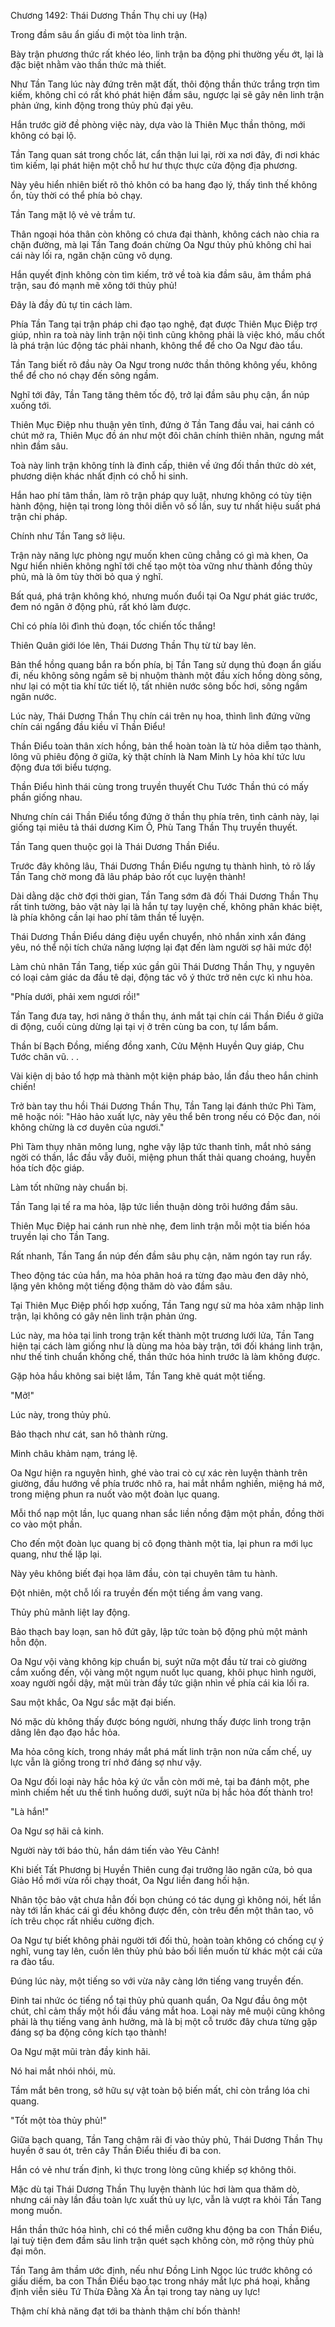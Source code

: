 




Chương 1492: Thái Dương Thần Thụ chi uy (Hạ)


Trong đầm sâu ẩn giấu đi một tòa linh trận.

Bày trận phương thức rất khéo léo, linh trận ba động phi thường yếu ớt, lại là đặc biệt nhằm vào thần thức mà thiết.

Như Tần Tang lúc này đứng trên mặt đất, thôi động thần thức trắng trợn tìm kiếm, không chỉ có rất khó phát hiện đầm sâu, ngược lại sẽ gây nên linh trận phản ứng, kinh động trong thủy phủ đại yêu.

Hắn trước giờ đề phòng việc này, dựa vào là Thiên Mục thần thông, mới không có bại lộ.

Tần Tang quan sát trong chốc lát, cẩn thận lui lại, rời xa nơi đây, đi nơi khác tìm kiếm, lại phát hiện một chỗ hư hư thực thực cửa động địa phương.

Này yêu hiển nhiên biết rõ thỏ khôn có ba hang đạo lý, thấy tình thế không ổn, tùy thời có thể phía bỏ chạy.

Tần Tang mặt lộ vẻ vẻ trầm tư.

Thân ngoại hóa thân còn không có chưa đại thành, không cách nào chia ra chặn đường, mà lại Tần Tang đoán chừng Oa Ngư thủy phủ không chỉ hai cái này lối ra, ngăn chặn cũng vô dụng.

Hắn quyết định không còn tìm kiếm, trở về toà kia đầm sâu, âm thầm phá trận, sau đó mạnh mẽ xông tới thủy phủ!

Đây là đầy đủ tự tin cách làm.

Phía Tần Tang tại trận pháp chi đạo tạo nghệ, đạt được Thiên Mục Điệp trợ giúp, nhìn ra toà này linh trận nội tình cũng không phải là việc khó, mấu chốt là phá trận lúc động tác phải nhanh, không thể để cho Oa Ngư đào tẩu.

Tần Tang biết rõ đầu này Oa Ngư trong nước thần thông không yếu, không thể để cho nó chạy đến sông ngầm.

Nghĩ tới đây, Tần Tang tăng thêm tốc độ, trở lại đầm sâu phụ cận, ẩn núp xuống tới.

Thiên Mục Điệp nhu thuận yên tĩnh, đứng ở Tần Tang đầu vai, hai cánh có chút mở ra, Thiên Mục đồ án như một đôi chân chính thiên nhãn, ngưng mắt nhìn đầm sâu.

Toà này linh trận không tính là đỉnh cấp, thiên về ứng đối thần thức dò xét, phương diện khác nhất định có chỗ hi sinh.

Hắn hao phí tâm thần, làm rõ trận pháp quy luật, nhưng không có tùy tiện hành động, hiện tại trong lòng thôi diễn vô số lần, suy tư nhất hiệu suất phá trận chi pháp.

Chính như Tần Tang sở liệu.

Trận này năng lực phòng ngự muốn khen cũng chẳng có gì mà khen, Oa Ngư hiển nhiên không nghĩ tới chế tạo một tòa vững như thành đồng thủy phủ, mà là ôm tùy thời bỏ qua ý nghĩ.

Bất quá, phá trận không khó, nhưng muốn đuổi tại Oa Ngư phát giác trước, đem nó ngăn ở động phủ, rất khó làm được.

Chỉ có phía lôi đình thủ đoạn, tốc chiến tốc thắng!

Thiên Quân giới lóe lên, Thái Dương Thần Thụ từ từ bay lên.

Bản thể hồng quang bắn ra bốn phía, bị Tần Tang sử dụng thủ đoạn ẩn giấu đi, nếu không sông ngầm sẽ bị nhuộm thành một đầu xích hồng dòng sông, như lại có một tia khí tức tiết lộ, tất nhiên nước sông bốc hơi, sông ngầm ngăn nước.

Lúc này, Thái Dương Thần Thụ chín cái trên nụ hoa, thình lình đứng vững chín cái ngẩng đầu kiều vĩ Thần Điểu!

Thần Điểu toàn thân xích hồng, bản thể hoàn toàn là từ hỏa diễm tạo thành, lông vũ phiêu động ở giữa, kỳ thật chính là Nam Minh Ly hỏa khí tức lưu động đưa tới biểu tượng.

Thần Điểu hình thái cùng trong truyền thuyết Chu Tước Thần thú có mấy phần giống nhau.

Nhưng chín cái Thần Điểu tổng đứng ở thần thụ phía trên, tình cảnh này, lại giống tại miêu tả thái dương Kim Ô, Phù Tang Thần Thụ truyền thuyết.

Tần Tang quen thuộc gọi là Thái Dương Thần Điểu.

Trước đây không lâu, Thái Dương Thần Điểu ngưng tụ thành hình, tỏ rõ lấy Tần Tang chờ mong đã lâu pháp bảo rốt cục luyện thành!

Dài dằng dặc chờ đợi thời gian, Tần Tang sớm đã đối Thái Dương Thần Thụ rất tinh tường, bảo vật này lại là hắn tự tay luyện chế, không phân khác biệt, là phía không cần lại hao phí tâm thần tế luyện.

Thái Dương Thần Điểu dáng điệu uyển chuyển, nhỏ nhắn xinh xắn đáng yêu, nó thể nội tích chứa năng lượng lại đạt đến làm người sợ hãi mức độ!

Làm chủ nhân Tần Tang, tiếp xúc gần gũi Thái Dương Thần Thụ, y nguyên có loại cảm giác da đầu tê dại, động tác vô ý thức trở nên cực kì nhu hòa.

"Phía dưới, phải xem ngươi rồi!"

Tần Tang đưa tay, hơi nâng ở thần thụ, ánh mắt tại chín cái Thần Điểu ở giữa di động, cuối cùng dừng lại tại vị ở trên cùng ba con, tự lẩm bẩm.

Thần bí Bạch Đồng, miếng đồng xanh, Cửu Mệnh Huyền Quy giáp, Chu Tước chân vũ. . .

Vài kiện dị bảo tổ hợp mà thành một kiện pháp bảo, lần đầu theo hắn chinh chiến!

Trở bàn tay thu hồi Thái Dương Thần Thụ, Tần Tang lại đánh thức Phì Tàm, mê hoặc nói: "Hảo hảo xuất lực, này yêu thể bên trong nếu có Độc đan, nói không chừng là cơ duyên của ngươi."

Phì Tàm thụy nhãn mông lung, nghe vậy lập tức thanh tỉnh, mắt nhỏ sáng ngời có thần, lắc đầu vẫy đuôi, miệng phun thất thải quang choáng, huyễn hóa tích độc giáp.

Làm tốt những này chuẩn bị.

Tần Tang lại tế ra ma hỏa, lập tức liền thuận dòng trôi hướng đầm sâu.

Thiên Mục Điệp hai cánh run nhè nhẹ, đem linh trận mỗi một tia biến hóa truyền lại cho Tần Tang.

Rất nhanh, Tần Tang ẩn núp đến đầm sâu phụ cận, năm ngón tay run rẩy.

Theo động tác của hắn, ma hỏa phân hoá ra từng đạo màu đen dây nhỏ, lặng yên không một tiếng động thăm dò vào đầm sâu.

Tại Thiên Mục Điệp phối hợp xuống, Tần Tang ngự sử ma hỏa xâm nhập linh trận, lại không có gây nên linh trận phản ứng.

Lúc này, ma hỏa tại linh trong trận kết thành một trương lưới lửa, Tần Tang hiện tại cách làm giống như là dùng ma hỏa bày trận, tới đối kháng linh trận, như thế tinh chuẩn khống chế, thần thức hóa hình trước là làm không được.

Gặp hỏa hầu không sai biệt lắm, Tần Tang khẽ quát một tiếng.

"Mở!"

Lúc này, trong thủy phủ.

Bảo thạch như cát, san hô thành rừng.

Minh châu khảm nạm, tráng lệ.

Oa Ngư hiện ra nguyên hình, ghé vào trai cò cự xác rèn luyện thành trên giường, đầu hướng về phía trước nhô ra, hai mắt nhắm nghiền, miệng há mở, trong miệng phun ra nuốt vào một đoàn lục quang.

Mỗi thổ nạp một lần, lục quang nhan sắc liền nồng đậm một phần, đồng thời co vào một phần.

Cho đến một đoàn lục quang bị cô đọng thành một tia, lại phun ra mới lục quang, như thế lặp lại.

Này yêu không biết đại họa lâm đầu, còn tại chuyên tâm tu hành.

Đột nhiên, một chỗ lối ra truyền đến một tiếng ầm vang vang.

Thủy phủ mãnh liệt lay động.

Bảo thạch bay loạn, san hô đứt gãy, lập tức toàn bộ động phủ một mảnh hỗn độn.

Oa Ngư vội vàng không kịp chuẩn bị, suýt nữa một đầu từ trai cò giường cắm xuống đến, vội vàng một ngụm nuốt lục quang, khôi phục hình người, xoay người ngồi dậy, mặt mũi tràn đầy tức giận nhìn về phía cái kia lối ra.

Sau một khắc, Oa Ngư sắc mặt đại biến.

Nó mặc dù không thấy được bóng người, nhưng thấy được linh trong trận dâng lên đạo đạo hắc hỏa.

Ma hỏa công kích, trong nháy mắt phá mất linh trận non nửa cấm chế, uy lực vẫn là giống trong trí nhớ đáng sợ như vậy.

Oa Ngư đối loại này hắc hỏa ký ức vẫn còn mới mẻ, tại ba đánh một, phe mình chiếm hết ưu thế tình huống dưới, suýt nữa bị hắc hỏa đốt thành tro!

"Là hắn!"

Oa Ngư sợ hãi cả kinh.

Người này tới báo thù, hắn dám tiến vào Yêu Cảnh!

Khi biết Tất Phương bị Huyền Thiên cung đại trưởng lão ngăn cửa, bỏ qua Giảo Hồ mới vừa rồi chạy thoát, Oa Ngư liền đang hối hận.

Nhân tộc bảo vật chưa hẳn đối bọn chúng có tác dụng gì không nói, hết lần này tới lần khác cái gì đều không được đến, còn trêu đến một thân tao, vô ích trêu chọc rất nhiều cường địch.

Oa Ngư tự biết không phải người tới đối thủ, hoàn toàn không có chống cự ý nghĩ, vung tay lên, cuốn lên thủy phủ bảo bối liền muốn từ khác một cái cửa ra đào tẩu.

Đúng lúc này, một tiếng so với vừa nãy càng lớn tiếng vang truyền đến.

Đinh tai nhức óc tiếng nổ tại thủy phủ quanh quẩn, Oa Ngư đầu ông một chút, chỉ cảm thấy một hồi đầu váng mắt hoa. Loại này mê muội cũng không phải là thụ tiếng vang ảnh hưởng, mà là bị một cỗ trước đây chưa từng gặp đáng sợ ba động công kích tạo thành!

Oa Ngư mặt mũi tràn đầy kinh hãi.

Nó hai mắt nhói nhói, mù.

Tầm mắt bên trong, sở hữu sự vật toàn bộ biến mất, chỉ còn trắng lóa chi quang.

"Tốt một tòa thủy phủ!"

Giữa bạch quang, Tần Tang chậm rãi đi vào thủy phủ, Thái Dương Thần Thụ huyền ở sau ót, trên cây Thần Điểu thiếu đi ba con.

Hắn có vẻ như trấn định, kì thực trong lòng cũng khiếp sợ không thôi.

Mặc dù tại Thái Dương Thần Thụ luyện thành lúc hơi làm qua thăm dò, nhưng cái này lần đầu toàn lực xuất thủ uy lực, vẫn là vượt ra khỏi Tần Tang mong muốn.

Hắn thần thức hóa hình, chỉ có thể miễn cưỡng khu động ba con Thần Điểu, lại tuỳ tiện đem đầm sâu linh trận quét sạch không còn, mở rộng thủy phủ đại môn.

Tần Tang âm thầm ước định, nếu như Đồng Linh Ngọc lúc trước không có giấu diếm, ba con Thần Điểu bạo tạc trong nháy mắt lực phá hoại, khẳng định viễn siêu Tứ Thừa Đằng Xà Ấn tại trong tay nàng uy lực!

Thậm chí khả năng đạt tới ba thành thậm chí bốn thành!




